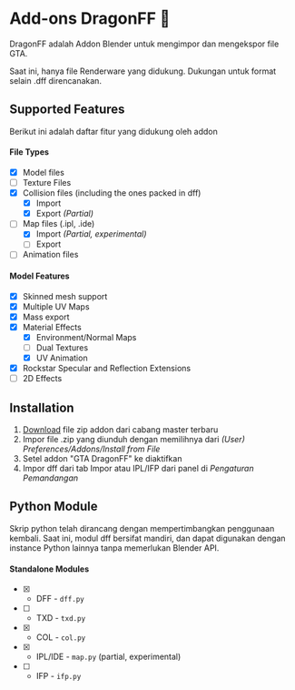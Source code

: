 # Add-ons DragonFF 👻

DragonFF adalah Addon Blender untuk mengimpor dan mengekspor file GTA.

Saat ini, hanya file Renderware yang didukung. Dukungan untuk format selain .dff direncanakan. 

## Supported Features

Berikut ini adalah daftar fitur yang didukung oleh addon

#### File Types

- [X] Model files
- [ ] Texture Files
- [X] Collision files (including the ones packed in dff)
  - [X] Import
  - [X] Export *(Partial)*
- [ ] Map files (.ipl, .ide)
  - [X] Import *(Partial, experimental)*
  - [ ] Export
- [ ] Animation files

#### Model Features

- [X] Skinned mesh support
- [X] Multiple UV Maps
- [X] Mass export
- [X] Material Effects
  - [X] Environment/Normal Maps
  - [ ] Dual Textures
  - [X] UV Animation
- [X] Rockstar Specular and Reflection Extensions
- [ ] 2D Effects

## Installation

1. [Download](https://github.com/AnggaXyzZ/Add-ons-DragonFF.git) file zip addon dari cabang master terbaru
2. Impor file .zip yang diunduh dengan memilihnya dari *(User) Preferences/Addons/Install from File*
3. Setel addon "GTA DragonFF" ​​ke diaktifkan
4. Impor dff dari tab Impor atau IPL/IFP dari panel di *Pengaturan Pemandangan*

## Python Module

Skrip python telah dirancang dengan mempertimbangkan penggunaan kembali. Saat ini, modul dff bersifat mandiri, dan dapat digunakan dengan instance Python lainnya tanpa memerlukan Blender API.

#### Standalone Modules

* [X] - DFF - `dff.py`
* [ ] - TXD - `txd.py`
* [X] - COL - `col.py`
* [X] - IPL/IDE - `map.py` (partial, experimental)
* [ ] - IFP - `ifp.py`

